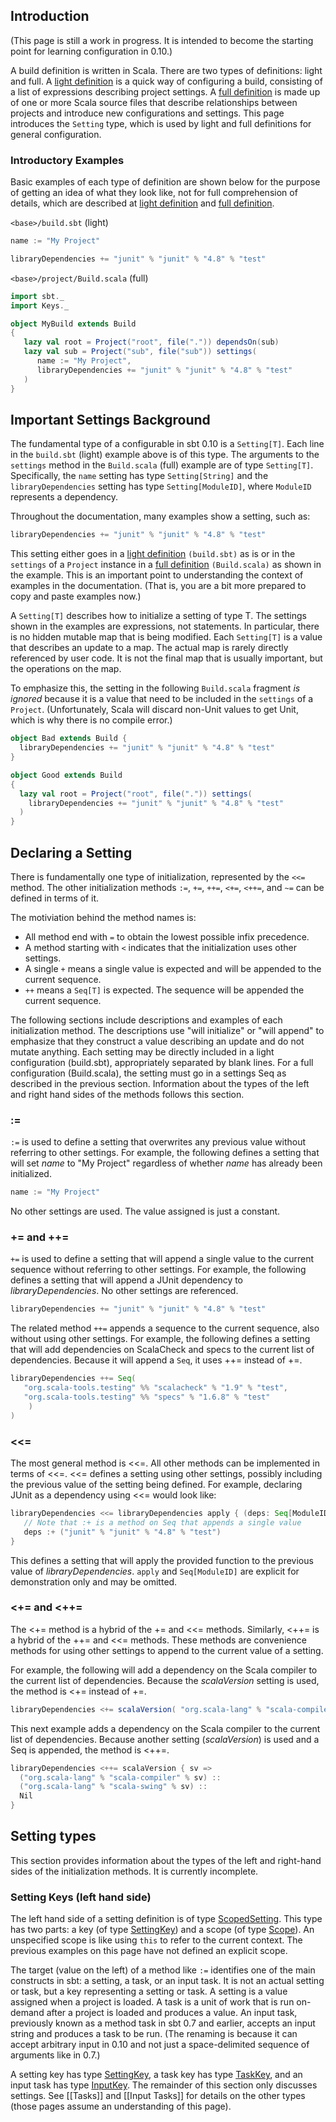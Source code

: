 [light definition]: https://github.com/harrah/xsbt/wiki/Basic-Configuration
[full definition]: https://github.com/harrah/xsbt/wiki/Full-Configuration
[ScopedSetting]: http://harrah.github.com/xsbt/latest/api/sbt/ScopedSetting.html
[Scope]: http://harrah.github.com/xsbt/latest/api/sbt/Scope$.html
[SettingKey]: http://harrah.github.com/xsbt/latest/api/sbt/SettingKey.html
[InputKey]: http://harrah.github.com/xsbt/latest/api/sbt/InputKey.html
[TaskKey]: http://harrah.github.com/xsbt/latest/api/sbt/TaskKey.html

## Introduction

(This page is still a work in progress.  It is intended to become the starting point for learning configuration in 0.10.)

A build definition is written in Scala.
There are two types of definitions: light and full.
A [light definition] is a quick way of configuring a build, consisting of a list of expressions describing project settings.
A [full definition] is made up of one or more Scala source files that describe relationships between projects and introduce new configurations and settings.
This page introduces the `Setting` type, which is used by light and full definitions for general configuration.

### Introductory Examples

Basic examples of each type of definition are shown below for the purpose of getting an idea of what they look like, not for full comprehension of details, which are described at [light definition] and [full definition].

`<base>/build.sbt` (light)
```scala
name := "My Project"

libraryDependencies += "junit" % "junit" % "4.8" % "test"
```

`<base>/project/Build.scala` (full)
```scala
import sbt._
import Keys._

object MyBuild extends Build
{
   lazy val root = Project("root", file(".")) dependsOn(sub)
   lazy val sub = Project("sub", file("sub")) settings(
      name := "My Project",
      libraryDependencies += "junit" % "junit" % "4.8" % "test"
   )
}
```

## Important Settings Background

The fundamental type of a configurable in sbt 0.10 is a `Setting[T]`.
Each line in the `build.sbt` (light) example above is of this type.
The arguments to the `settings` method in the `Build.scala` (full) example are of type `Setting[T]`.
Specifically, the `name` setting has type `Setting[String]` and the `libraryDependencies` setting has type `Setting[ModuleID]`, where `ModuleID` represents a dependency.

Throughout the documentation, many examples show a setting, such as:

```scala
libraryDependencies += "junit" % "junit" % "4.8" % "test"
```

This setting either goes in a [light definition] `(build.sbt)` as is or in the `settings` of a `Project` instance in a [full definition] `(Build.scala)` as shown in the example.
This is an important point to understanding the context of examples in the documentation.
(That is, you are a bit more prepared to copy and paste examples now.)

A `Setting[T]` describes how to initialize a setting of type T.  The settings shown in the examples are expressions, not statements.  In particular, there is no hidden mutable map that is being modified.  Each `Setting[T]` is a value that describes an update to a map.  The actual map is rarely directly referenced by user code.  It is not the final map that is usually important, but the operations on the map.

To emphasize this, the setting in the following `Build.scala` fragment *is ignored* because it is a value that need to be included in the `settings` of a `Project`.
(Unfortunately, Scala will discard non-Unit values to get Unit, which is why there is no compile error.)

```scala
object Bad extends Build {
  libraryDependencies += "junit" % "junit" % "4.8" % "test"
}
```

```scala
object Good extends Build
{
  lazy val root = Project("root", file(".")) settings(
    libraryDependencies += "junit" % "junit" % "4.8" % "test"
  )
}
```

## Declaring a Setting

There is fundamentally one type of initialization, represented by the `<<=` method.
The other initialization methods `:=`, `+=`, `++=`, `<+=`, `<++=`, and `~=` can be defined in terms of it.

The motiviation behind the method names is:

* All method end with `=` to obtain the lowest possible infix precedence.
* A method starting with `<` indicates that the initialization uses other settings.
* A single `+` means a single value is expected and will be appended to the current sequence.
* `++` means a `Seq[T]` is expected.  The sequence will be appended the current sequence.

The following sections include descriptions and examples of each initialization method.
The descriptions use "will initialize" or "will append" to emphasize that they construct a value describing an update and do not mutate anything.
Each setting may be directly included in a light configuration (build.sbt), appropriately separated by blank lines.
For a full configuration (Build.scala), the setting must go in a settings Seq as described in the previous section.
Information about the types of the left and right hand sides of the methods follows this section.

### :=

`:=` is used to define a setting that overwrites any previous value without referring to other settings.
For example, the following defines a setting that will set _name_ to "My Project" regardless of whether _name_ has already been initialized.
```scala
name := "My Project"
```

No other settings are used.  The value assigned is just a constant.

### += and ++=

`+=` is used to define a setting that will append a single value to the current sequence without referring to other settings.
For example, the following defines a setting that will append a JUnit dependency to _libraryDependencies_.
No other settings are referenced.

```scala
libraryDependencies += "junit" % "junit" % "4.8" % "test"
```

The related method `++=` appends a sequence to the current sequence, also without using other settings.
For example, the following defines a setting that will add dependencies on ScalaCheck and specs to the current list of dependencies.
Because it will append a `Seq`, it uses ++= instead of +=.

```scala
libraryDependencies ++= Seq(
   "org.scala-tools.testing" %% "scalacheck" % "1.9" % "test",
   "org.scala-tools.testing" %% "specs" % "1.6.8" % "test"
	)
)
```

### <<=

The most general method is <<=.
All other methods can be implemented in terms of <<=.
<<= defines a setting using other settings, possibly including the previous value of the setting being defined.
For example, declaring JUnit as a dependency using <<= would look like:

```scala
libraryDependencies <<= libraryDependencies apply { (deps: Seq[ModuleID]) =>
   // Note that :+ is a method on Seq that appends a single value
   deps :+ ("junit" % "junit" % "4.8" % "test")
}
```

This defines a setting that will apply the provided function to the previous value of _libraryDependencies_.
`apply` and `Seq[ModuleID]` are explicit for demonstration only and may be omitted.

### <+= and <++=

The <+= method is a hybrid of the += and <<= methods.
Similarly, <++= is a hybrid of the ++= and <<= methods.
These methods are convenience methods for using other settings to append to the current value of a setting.

For example, the following will add a dependency on the Scala compiler to the current list of dependencies.
Because the _scalaVersion_ setting is used, the method is <+= instead of +=.

```scala
libraryDependencies <+= scalaVersion( "org.scala-lang" % "scala-compiler" % _ )
```

This next example adds a dependency on the Scala compiler to the current list of dependencies.
Because another setting (_scalaVersion_) is used and a Seq is appended, the method is <++=.

```scala
libraryDependencies <++= scalaVersion { sv =>
  ("org.scala-lang" % "scala-compiler" % sv) ::
  ("org.scala-lang" % "scala-swing" % sv) ::
  Nil
}
```

## Setting types

This section provides information about the types of the left and right-hand sides of the initialization methods.  It is currently incomplete.

### Setting Keys (left hand side)

The left hand side of a setting definition is of type [ScopedSetting].
This type has two parts: a key (of type [SettingKey]) and a scope (of type [Scope]).
An unspecified scope is like using `this` to refer to the current context.
The previous examples on this page have not defined an explicit scope.

The target (value on the left) of a method like `:=` identifies one of the main constructs in sbt: a setting, a task, or an input task.
It is not an actual setting or task, but a key representing a setting or task.
A setting is a value assigned when a project is loaded.
A task is a unit of work that is run on-demand after a project is loaded and produces a value.
An input task, previously known as a method task in sbt 0.7 and earlier, accepts an input string and produces a task to be run.
(The renaming is because it can accept arbitrary input in 0.10 and not just a space-delimited sequence of arguments like in 0.7.)

A setting key has type [SettingKey], a task key has type [TaskKey], and an input task has type [InputKey].
The remainder of this section only discusses settings.
See [[Tasks]] and [[Input Tasks]] for details on the other types (those pages assume an understanding of this page).

